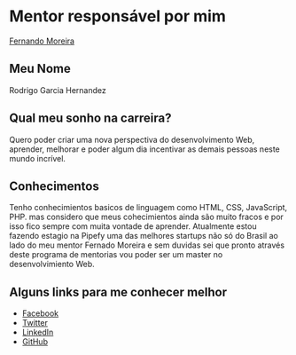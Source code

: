 # Mentor responsável por mim

[Fernando Moreira](/profiles/mentors/profiles/ferdando_moreira.md)

## Meu Nome

Rodrigo Garcia Hernandez 

## Qual meu sonho na carreira?

Quero poder criar uma nova perspectiva do desenvolvimento Web, aprender, melhorar e poder algum dia incentivar as demais pessoas neste mundo incrível.

## Conhecimentos

Tenho conhecimientos basicos de linguagem como HTML, CSS, JavaScript, PHP. mas considero que meus cohecimientos ainda são muito fracos e por isso fico sempre com muita vontade de aprender. 
Atualmente estou fazendo estagio na Pipefy uma das melhores startups não só do Brasil ao lado do meu mentor Fernado Moreira e sem duvidas sei que pronto através deste programa de mentorias vou poder ser um master no desenvolvimiento Web.  

## Alguns links para me conhecer melhor

- [Facebook](https://www.facebook.com/rodrigo.garciahern)
- [Twitter](https://twitter.com/Im_rodrigho)
- [LinkedIn](https://www.linkedin.com/in/rodrigogarciahernandez)
- [GitHub](https://github.com/rodrigogarh)
